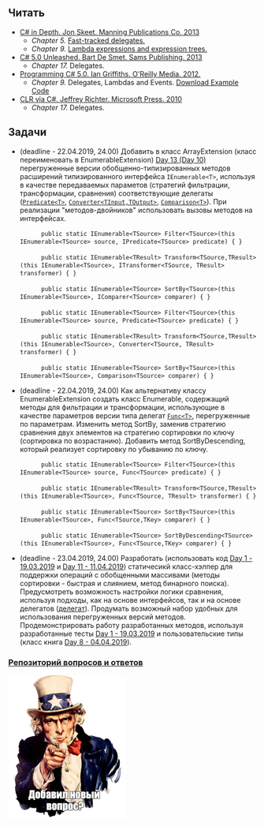 ## Читать

- [C# in Depth. Jon Skeet. Manning Publications Co. 2013](https://www.manning.com/books/c-sharp-in-depth-third-edition)
   - *Chapter 5.* [Fast-tracked delegates.](https://livebook.manning.com/#!/book/c-sharp-in-depth-third-edition/chapter-5/)
   - *Chapter 9.* [Lambda expressions and expression trees.](https://livebook.manning.com/#!/book/c-sharp-in-depth-third-edition/chapter-9/)
- [C# 5.0 Unleashed. Bart De Smet. Sams Publishing. 2013](https://www.goodreads.com/book/show/16284093-c-5-0-unleashed)
   - *Chapter 17.* Delegates.
- [Programming C# 5.0. Ian Griffiths. O'Reilly Media. 2012.](http://shop.oreilly.com/product/0636920024064.do) 
   - *Chapter 9.* Delegates, Lambdas and Events. [Download Example Code](https://resources.oreilly.com/examples/0636920024064/blob/master/Ch09.zip)
- [CLR via C#. Jeffrey Richter. Microsoft Press. 2010](https://www.goodreads.com/book/show/7121415-clr-via-c)
   - *Chapter 17.* Delegates.

## Задачи

- (deadline - 22.04.2019, 24.00) Добавить в класс ArrayExtension (класс переименовать в EnumerableExtension) [Day 13 (Day 10)](https://github.com/AnzhelikaKravchuk/.NET-Training.-Spring-2019/tree/master/Day%2013%20-%2016.04.2019) перегруженные версии обобщенно-типизированных методов расширений типизированного интерфейса `IEnumerable<T>`, используя в качестве передаваемых параметов (стратегий фильтрации, трансформации, сравнения) соответствующие делегаты ([`Predicate<T>`](https://docs.microsoft.com/en-us/dotnet/api/system.predicate-1?view=netframework-4.8), [`Converter<TInput,TOutput>`](https://docs.microsoft.com/en-us/dotnet/api/system.converter-2?view=netframework-4.8), [`Comparison<T>`](https://docs.microsoft.com/en-us/dotnet/api/system.comparison-1?view=netframework-4.8)). При реализации "методов-двойников" использовать вызовы методов на интерфейсах.
      
            public static IEnumerable<TSource> Filter<TSource>(this IEnumerable<TSource> source, IPredicate<TSource> predicate) { }
            
            public static IEnumerable<TResult> Transform<TSource,TResult>(this IEnumerable<TSource>, ITransformer<TSource, TResult> transformer) { }
            
            public static IEnumerable<TSource> SortBy<TSource>(this IEnumerable<TSource>, IComparer<TSource> comparer) { }
        
            public static IEnumerable<TSource> Filter<TSource>(this IEnumerable<TSource> source, Predicate<TSource> predicate) { }
            
            public static IEnumerable<TResult> Transform<TSource,TResult>(this IEnumerable<TSource>, Converter<TSource, TResult> transformer) { }
            
            public static IEnumerable<TSource> SortBy<TSource>(this IEnumerable<TSource>, Comparison<TSource> comparer) { }
  
- (deadline - 22.04.2019, 24.00) Как альтернативу классу EnumerableExtension создать класс Enumerable, содержащий методы для фильтрации и трансформации, использующие в качестве параметров версии типа делегат [`Func<T>`](https://docs.microsoft.com/en-us/dotnet/api/system.func-2?view=netframework-4.8), перегруженные по параметрам. Изменить метод SortBy, заменив стратегию сравнения двух элементов на стратегию сортировки по ключу (сортировка по возрастанию). Добавить метод SortByDescending, который реализует сортировку по убыванию по ключу. 
      
            public static IEnumerable<TSource> Filter<TSource>(this IEnumerable<TSource> source, Func<TSource> predicate) { }
            
            public static IEnumerable<TResult> Transform<TSource,TResult>(this IEnumerable<TSource>, Func<TSource, TResult> transformer) { }
            
            public static IEnumerable<TSource> SortBy<TSource>(this IEnumerable<TSource>, Func<TSource,TKey> comparer) { }
            
            public static IEnumerable<TSource> SortByDescending<TSource>(this IEnumerable<TSource>, Func<TSource,TKey> comparer) { }
  
- (deadline - 23.04.2019, 24.00) Разработать (использовать код [Day 1 - 19.03.2019](https://github.com/AnzhelikaKravchuk/.NET-Training.-Spring-2019/tree/master/Day%201%20-%2019.03.2019) и [Day 11 - 11.04.2019](https://github.com/AnzhelikaKravchuk/.NET-Training.-Spring-2019/tree/master/Day%2011%20-%2011.04.2019)) статичесикй класс-хэлпер для поддержки операций с обобщенными массивами (методы сортировки - быстрая и слиянием, метод бинарного поиска). Предусмотреть возможность настройки логики сравнения, используя подходы, как на основе интерфейсов, так и на основе делегатов ([делегат](https://docs.microsoft.com/en-us/dotnet/api/system.comparison-1?view=netframework-4.8)). Продумать возможный набор удобных для использования перегруженных версий методов. Продемонстрировать работу разработанных методов, используя разработанные тесты [Day 1 - 19.03.2019](https://github.com/AnzhelikaKravchuk/.NET-Training.-Spring-2019/tree/master/Day%201%20-%2019.03.2019) и пользовательские типы (класс книга [Day 8 - 04.04.2019](https://github.com/AnzhelikaKravchuk/.NET-Training.-Spring-2019/tree/master/Day%208%20-%2004.04.2019)).

### [Репозиторий вопросов и ответов](https://github.com/AnzhelikaKravchuk/.NET-Training.-Spring-2019/tree/master/.Net-Interview-Questions)

![](https://github.com/AnzhelikaKravchuk/Materials/blob/master/Pictures/Q%26A.png)
